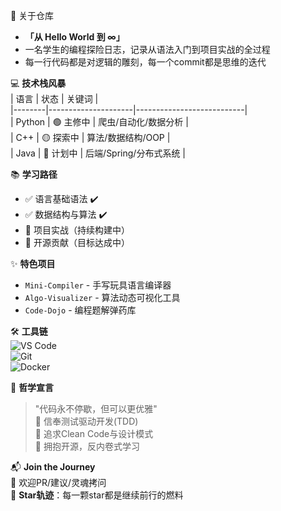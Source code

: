 🚀 关于仓库  
- **「从 Hello World 到 ∞」**  
- 一名学生的编程探险日志，记录从语法入门到项目实战的全过程  
- 每一行代码都是对逻辑的雕刻，每一个commit都是思维的迭代  

💻 **技术栈风暴**  
| 语言   | 状态                | 关键词                     |  
|--------|---------------------|---------------------------|  
| Python | 🟢 主修中            | 爬虫/自动化/数据分析       |  
| C++    | 🟡 探索中            | 算法/数据结构/OOP          |  
| Java   | 🔵 计划中            | 后端/Spring/分布式系统      |  

📚 **学习路径**  
- ✅ 语言基础语法 ✔️  
- ✅ 数据结构与算法 ✔️  
- 🚧 项目实战（持续构建中）  
- 🌟 开源贡献（目标达成中）  

✨ **特色项目**  
- `Mini-Compiler` - 手写玩具语言编译器  
- `Algo-Visualizer` - 算法动态可视化工具  
- `Code-Dojo` - 编程题解弹药库  

🛠️ **工具链**  
![VS Code](https://img.shields.io/badge/-VS%20Code-007ACC?logo=visualstudiocode)  
![Git](https://img.shields.io/badge/-Git-F05032?logo=git)  
![Docker](https://img.shields.io/badge/-Docker-2496ED?logo=docker)  

🌱 **哲学宣言**  
> "代码永不停歇，但可以更优雅"  
> 📌 信奉测试驱动开发(TDD)  
> 📌 追求Clean Code与设计模式  
> 📌 拥抱开源，反内卷式学习  

📬 **Join the Journey**  
🔔 欢迎PR/建议/灵魂拷问  
🌟 **Star轨迹**：每一颗star都是继续前行的燃料  
